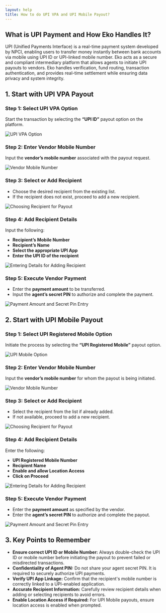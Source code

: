 ```yaml
---
layout: help
title: How to do UPI VPA and UPI Mobile Payout?
---
```

## What is UPI Payment and How Eko Handles It?
UPI (Unified Payments Interface) is a real-time payment system developed by NPCI, enabling users to transfer money instantly between bank accounts via mobile using UPI ID or UPI-linked mobile number.
Eko acts as a secure and compliant intermediary platform that allows agents to initiate UPI payouts to vendors. Eko handles verification, fund routing, transaction authentication, and provides real-time settlement while ensuring data privacy and system integrity.

## 1. Start with UPI VPA Payout 

### Step 1: Select UPI VPA Option  
Start the transaction by selecting the **“UPI ID”** payout option on the platform.

![UPI VPA Option ](../images/help/upi-vpa-and-upi-mobile-payout-sop/image1.jpeg)

### Step 2: Enter Vendor Mobile Number  
Input the **vendor’s mobile number** associated with the payout request.

![Vendor Mobile Number](../images/help/upi-vpa-and-upi-mobile-payout-sop/image2.jpeg)

### Step 3: Select or Add Recipient  
- Choose the desired recipient from the existing list.  
- If the recipient does not exist, proceed to add a new recipient.

![Choosing Recipient for Payout](../images/help/upi-vpa-and-upi-mobile-payout-sop/image3.jpeg)

### Step 4: Add Recipient Details  
Input the following:  

- **Recipient’s Mobile Number**  
- **Recipient’s Name**  
- **Select the appropriate UPI App**  
- **Enter the UPI ID of the recipient**

![Entering Details for Adding Recipient](../images/help/upi-vpa-and-upi-mobile-payout-sop/image4.jpeg)

### Step 5: Execute Vendor Payment  
- Enter the **payment amount** to be transferred.  
- Input the **agent’s secret PIN** to authorize and complete the payment.

![Payment Amount and Secret Pin Entry](../images/help/upi-vpa-and-upi-mobile-payout-sop/image5.jpeg)

## 2. Start with UPI Mobile Payout

### Step 1: Select UPI Registered Mobile Option  
Initiate the process by selecting the **“UPI Registered Mobile”** payout option.

![UPI Mobile Option](../images/help/upi-vpa-and-upi-mobile-payout-sop/image6.jpeg)

### Step 2: Enter Vendor Mobile Number  
Input the **vendor’s mobile number** for whom the payout is being initiated.

![Vendor Mobile Number](../images/help/upi-vpa-and-upi-mobile-payout-sop/image7.jpeg)

### Step 3: Select or Add Recipient  
- Select the recipient from the list if already added.  
- If not available, proceed to add a new recipient.

![Choosing Recipient for Payout](../images/help/upi-vpa-and-upi-mobile-payout-sop/image8.jpeg)

### Step 4: Add Recipient Details  
Enter the following:  
- **UPI Registered Mobile Number**  
- **Recipient Name**  
- **Enable and allow Location Access**  
- **Click on Proceed**

![Entering Details for Adding Recipient](../images/help/upi-vpa-and-upi-mobile-payout-sop/image9.jpeg)

### Step 5: Execute Vendor Payment  
- Enter the **payment amount** as specified by the vendor. 
- Enter the **agent’s secret PIN** to authorize and complete the payout.

![Payment Amount and Secret Pin Entry](../images/help/upi-vpa-and-upi-mobile-payout-sop/image10.jpeg)

## 3. Key Points to Remember

- **Ensure correct UPI ID or Mobile Number:** Always double-check the UPI ID or mobile number before initiating the payout to prevent failed or misdirected transactions.
- **Confidentiality of Agent PIN:** Do not share your agent secret PIN. It is required to securely authorize UPI payments.
- **Verify UPI App Linkage:** Confirm that the recipient's mobile number is correctly linked to a UPI-enabled application.
- **Accurate Recipient Information:** Carefully review recipient details when adding or selecting recipients to avoid errors.
- **Enable Location Access if Required:** For UPI Mobile payouts, ensure location access is enabled when prompted.
